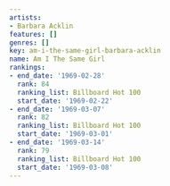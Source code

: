 ```yaml
---
artists:
- Barbara Acklin
features: []
genres: []
key: am-i-the-same-girl-barbara-acklin
name: Am I The Same Girl
rankings:
- end_date: '1969-02-28'
  rank: 84
  ranking_list: Billboard Hot 100
  start_date: '1969-02-22'
- end_date: '1969-03-07'
  rank: 82
  ranking_list: Billboard Hot 100
  start_date: '1969-03-01'
- end_date: '1969-03-14'
  rank: 79
  ranking_list: Billboard Hot 100
  start_date: '1969-03-08'
---
```


